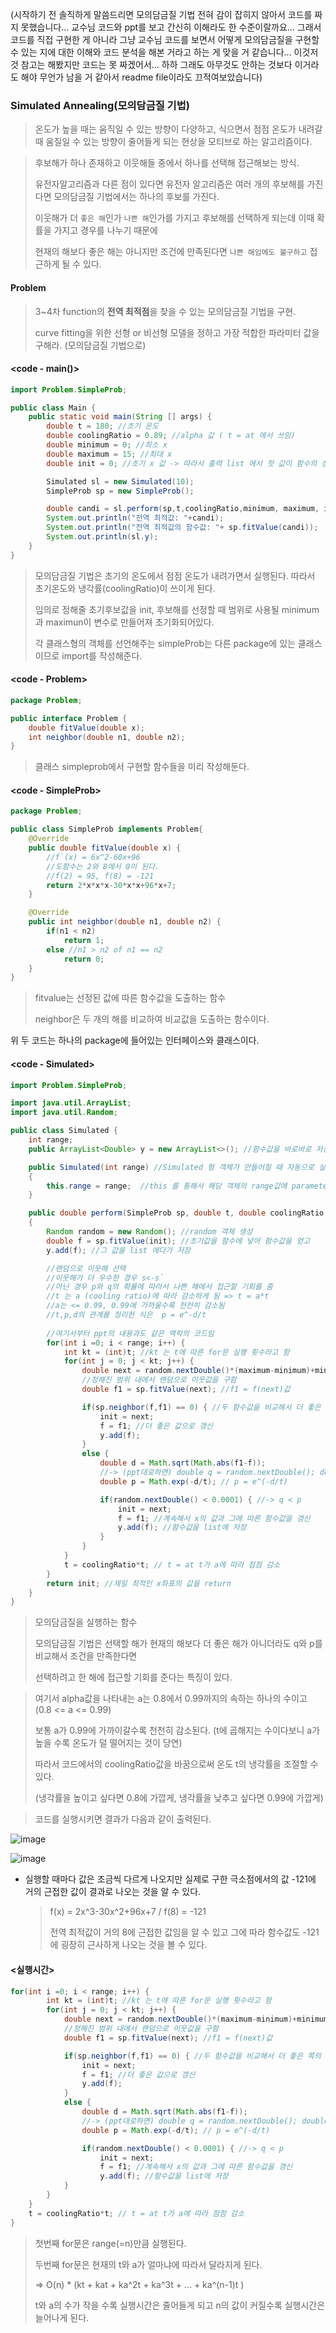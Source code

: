 (시작하기 전 솔직하게 말씀드리면 모의담금질 기법 전혀 감이 잡히지 않아서 코드를 짜지 못했습니다... 교수님 코드와 ppt를 보고 간신히 이해라도 한 수준이랄까요...
그래서 코드를 직접 구현한 게 아니라 그냥 교수님 코드를 보면서 어떻게 모의담금질을 구현할 수 있는 지에 대한 이해와 코드 분석을 해본 거라고 하는 게 맞을 거 같습니다...
이것저것 참고는 해봤지만 코드는 못 짜겠어서... 하하 그래도 아무것도 안하는 것보다 이거라도 해야 무언가 남을 거 같아서 readme file이라도 끄적여보았습니다)

### Simulated Annealing(모의담금질 기법)

> 온도가 높을 때는 움직일 수 있는 방향이 다양하고, 식으면서 점점 온도가 내려갈 때 움질일 수 있는 방향이 줄어들게 되는 현상을 모티브로 하는 알고리즘이다. 



> 후보해가 하나 존재하고 이웃해들 중에서 하나를 선택해 접근해보는 방식. 
>
> 유전자알고리즘과 다른 점이 있다면 유전자 알고리즘은 여러 개의 후보해를 가진다면 모의담금질 기법에서는 하나의 후보를 가진다.
>
> 이웃해가 더 `좋은 해`인가 `나쁜 해`인가를 가지고 후보해를 선택하게 되는데 이때 확률을 가지고 경우를 나누기 때문에 
>
> 현재의 해보다 좋은 해는 아니지만 조건에 만족된다면 `나쁜 해임에도 불구하고` 접근하게 될 수 있다. 



#### Problem

> 3~4차 function의 **전역 최적점**을 찾을 수 있는 모의담금질 기법을 구현.
>
> curve fitting을 위한 선형 or 비선형 모델을 정하고 가장 적합한 파라미터 값을 구해라. (모의담금질 기법으로)



#### <code - main()>

```java
import Problem.SimpleProb;

public class Main {
    public static void main(String [] args) {
        double t = 180; //초기 온도
        double coolingRatio = 0.89; //alpha 값 ( t = at 에서 쓰임)
        double minimum = 0; //최소 x
        double maximum = 15; //최대 x
        double init = 0; //초기 x 값 -> 따라서 출력 list 에서 첫 값이 함수의 상수값이 됨

        Simulated sl = new Simulated(10);
        SimpleProb sp = new SimpleProb();

        double candi = sl.perform(sp,t,coolingRatio,minimum, maximum, init);
        System.out.println("전역 최적값: "+candi);
        System.out.println("전역 최적값의 함수값: "+ sp.fitValue(candi));
        System.out.println(sl.y);
    }
}
```

> 모의담금질 기법은 초기의 온도에서 점점 온도가 내려가면서 실행된다. 따라서 초기온도와 냉각률(coolingRatio)이 쓰이게 된다. 
>
> 임의로 정해줄 초기후보값을 init, 후보해를 선정할 때 범위로 사용될 minimum과 maximun이 변수로 만들어져 초기화되어있다. 
>
> 각 클래스형의 객체를 선언해주는 simpleProb는 다른 package에 있는 클래스이므로 import를 작성해준다. 



#### <code - Problem>

```java
package Problem;

public interface Problem {
    double fitValue(double x);
    int neighbor(double n1, double n2);
}
```

> 클래스 simpleprob에서 구현할 함수들을 미리 작성해둔다. 



#### <code - SimpleProb>

```java
package Problem;

public class SimpleProb implements Problem{
    @Override
    public double fitValue(double x) {
        //f`(x) = 6x^2-60x+96
        //도함수는 2와 8에서 0이 된다.
        //f(2) = 95, f(8) = -121
        return 2*x*x*x-30*x*x+96*x+7;
    }

    @Override
    public int neighbor(double n1, double n2) {
        if(n1 < n2)
            return 1;
        else //n1 > n2 of n1 == n2
            return 0;
    }
}
```

> fitvalue는 선정된 값에 따른 함수값을 도출하는 함수
>
> neighbor은 두 개의 해를 비교하여 비교값을 도출하는 함수이다. 

위 두 코드는 하나의 package에 들어있는 인터페이스와 클래스이다. 



#### <code - Simulated>

```java 
import Problem.SimpleProb;

import java.util.ArrayList;
import java.util.Random;

public class Simulated {
    int range;
    public ArrayList<Double> y = new ArrayList<>(); //함수값을 바로바로 저장시킬 list(array는 사용하기가 좀..)

    public Simulated(int range) //Simulated 형 객체가 만들어질 때 자동으로 실행되는 메소드
    {
        this.range = range;  //this 를 통해서 해당 객체의 range값에 parameter 로 받은 값을 대입시킴
    }

    public double perform(SimpleProb sp, double t, double coolingRatio, double minimum, double maximum, double init)
    {
        Random random = new Random(); //random 객체 생성
        double f = sp.fitValue(init); //초기값을 함수에 넣어 함수값을 얻고
        y.add(f); //그 값을 list 에다가 저장

        //랜덤으로 이웃해 선택
        //이웃해가 더 우수한 경우 s<-s`
        //아닌 경우 p와 q의 확률에 따라서 나쁜 해에서 접근할 기회를 줌
        //t 는 a (cooling ratio)에 따라 감소하게 됨 => t = a*t
        //a는 <= 0.99, 0.99에 가까울수록 천천히 감소됨
        //t,p,d의 관계를 정리한 식은  p = e^-d/t
        
        //여기서부터 ppt의 내용과도 같은 맥락의 코드임 
        for(int i =0; i < range; i++) {
            int kt = (int)t; //kt 는 t에 따른 for문 실행 횟수라고 함
            for(int j = 0; j < kt; j++) {
                double next = random.nextDouble()*(maximum-minimum)+minimum; 
                //정해진 범위 내에서 랜덤으로 이웃값을 구함
                double f1 = sp.fitValue(next); //f1 = f(next)값

                if(sp.neighbor(f,f1) == 0) { //두 함수값을 비교해서 더 좋은 쪽의 값을 선택
                    init = next;
                    f = f1; //더 좋은 값으로 갱신
                    y.add(f);
                }
                else {
                    double d = Math.sqrt(Math.abs(f1-f)); 
                    //-> (ppt대로하면) double q = random.nextDouble(); double d = f1-f;
                    double p = Math.exp(-d/t); // p = e^(-d/t)

                    if(random.nextDouble() < 0.0001) { //-> q < p
                        init = next;
                        f = f1; //계속해서 x의 값과 그에 따른 함수값을 갱신
                        y.add(f); //함수값을 list에 저장
                    }
                }
            }
            t = coolingRatio*t; // t = at t가 a에 따라 점점 감소
        }
        return init; //제일 최적인 x좌표의 값을 return
    }
}
```

> 모의담금질을 실행하는 함수
>
> 모의담금질 기법은 선택할 해가 현재의 해보다 더 좋은 해가 아니더라도 q와 p를 비교해서 조건을 만족한다면
>
> 선택하려고 한 해에 접근할 기회를 준다는 특징이 있다. 



> 여기서 alpha값을 나타내는 a는 0.8에서 0.99까지의 속하는 하나의 수이고 (0.8 <=  a  <= 0.99)
>
> 보통 a가 0.99에 가까이갈수록 천천히 감소된다. (t에 곱해지는 수이다보니 a가 높을 수록 온도가 덜 떨어지는 것이 당연)
>
> 따라서 코드에서의 coolingRatio값을 바꿈으로써 온도 t의 냉각률을 조절할 수 있다. 
>
> (냉각률을 높이고 싶다면 0.8에 가깝게, 냉각률을 낮추고 싶다면 0.99에 가깝게)





> 코드를 실행시키면 결과가 다음과 같이 출력된다. 

![image](https://user-images.githubusercontent.com/80511175/121477259-94cadc00-ca02-11eb-8c7e-5227ff77bd5b.png)



![image](https://user-images.githubusercontent.com/80511175/121477460-d5c2f080-ca02-11eb-8738-d6a7a5687737.png)

- 실행할 때마다 값은 조금씩 다르게 나오지만 실제로 구한 극소점에서의 값 -121에 거의 근접한 값이 결과로 나오는 것을 알 수 있다. 

  > f(x) = 2x^3-30x^2+96x+7 / f(8) = -121 
  >
  > 전역 최적값이 거의 8에 근접한 값임을 알 수 있고 그에 따라 함수값도 -121에 굉장히 근사하게 나오는 것을 볼 수 있다. 





#### <실행시간> 

```java
for(int i =0; i < range; i++) {
        int kt = (int)t; //kt 는 t에 따른 for문 실행 횟수라고 함
        for(int j = 0; j < kt; j++) {
            double next = random.nextDouble()*(maximum-minimum)+minimum; 
            //정해진 범위 내에서 랜덤으로 이웃값을 구함
            double f1 = sp.fitValue(next); //f1 = f(next)값

            if(sp.neighbor(f,f1) == 0) { //두 함수값을 비교해서 더 좋은 쪽의 값을 선택
                init = next;
                f = f1; //더 좋은 값으로 갱신
                y.add(f);
            }
            else {
                double d = Math.sqrt(Math.abs(f1-f)); 
                //-> (ppt대로하면) double q = random.nextDouble(); double d = f1-f;
                double p = Math.exp(-d/t); // p = e^(-d/t)

                if(random.nextDouble() < 0.0001) { //-> q < p
                    init = next;
                    f = f1; //계속해서 x의 값과 그에 따른 함수값을 갱신
                    y.add(f); //함수값을 list에 저장
            }
        }
    }
    t = coolingRatio*t; // t = at t가 a에 따라 점점 감소
}
```

> 첫번째 for문은 range(=n)만큼 실행된다. 
>
> 두번째 for문은 현재의 t와 a가 얼마냐에 따라서 달라지게 된다. 
>
> => O(n) * (kt + kat + ka^2t + ka^3t + ... + ka^(n-1)t )
>
> t와 a의 수가 작을 수록 실행시간은 줄어들게 되고 n의 값이 커질수록 실행시간은 늘어나게 된다. 
